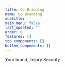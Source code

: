 ```yaml
---
title: Co Branding
name: Co Branding
subtitle: ''
main_menu: false
last_updated: ''
order: 0
features: []
top_components: []
bottom_components: []
---
```

Your brand, Tejory Security
